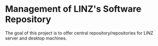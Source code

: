 # Management of LINZ's Software Repository

The goal of this project is to offer central repository/repositories for LINZ server and desktop machines.
